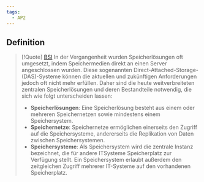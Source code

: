 ```yaml
---
tags:
  - AP2
---
```

## Definition
>[!Quote] [BSI](https://www.bsi.bund.de/SharedDocs/Downloads/DE/BSI/Grundschutz/Kompendium_Einzel_PDFs_2021/07_SYS_IT_Systeme/SYS_1_8_Speicherloesungen_Edition_2021.pdf?__blob=publicationFile&v=2)
>In der Vergangenheit wurden Speicherlösungen oft umgesetzt, indem Speichermedien direkt an einen Server angeschlossen wurden. Diese sogenannten Direct-Attached-Storage-(DAS)-Systeme können die aktuellen und zukünftigen Anforderungen jedoch oft nicht mehr erfüllen. Daher sind die heute weitverbreiteten zentralen Speicherlösungen und deren Bestandteile notwendig, die sich wie folgt unterscheiden lassen: 
> + **Speicherlösungen**: Eine Speicherlösung besteht aus einem oder mehreren Speichernetzen sowie mindestens einem Speichersystem.
> + **Speichernetze**: Speichernetze ermöglichen einerseits den Zugriff auf die Speichersysteme, andererseits die Replikation von Daten zwischen Speichersystemen.
> + **Speichersysteme**: Als Speichersystem wird die zentrale Instanz bezeichnet, die für andere ITSysteme Speicherplatz zur Verfügung stellt. Ein Speichersystem erlaubt außerdem den zeitgleichen Zugriff mehrerer IT-Systeme auf den vorhandenen Speicherplatz.
